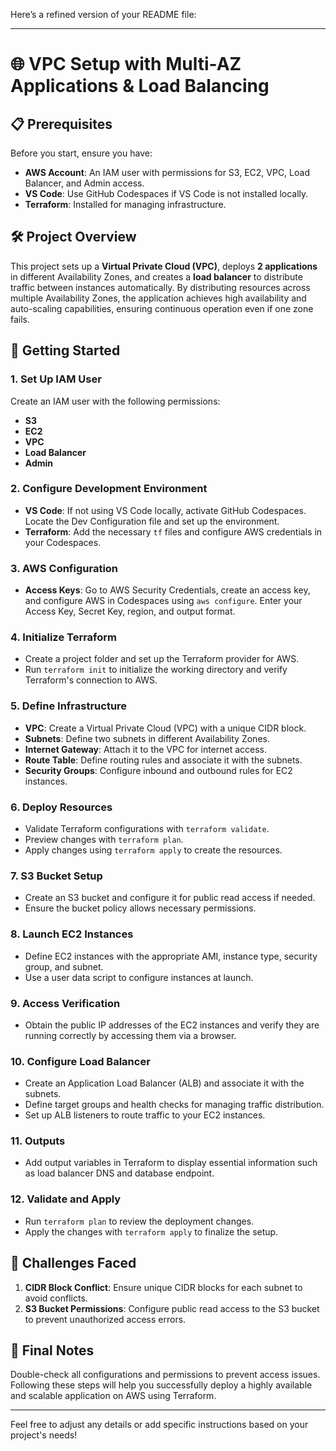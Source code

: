 Here’s a refined version of your README file:

---

# 🌐 VPC Setup with Multi-AZ Applications & Load Balancing

## 📋 Prerequisites

Before you start, ensure you have:

- **AWS Account**: An IAM user with permissions for S3, EC2, VPC, Load Balancer, and Admin access.
- **VS Code**: Use GitHub Codespaces if VS Code is not installed locally.
- **Terraform**: Installed for managing infrastructure.

## 🛠️ Project Overview

This project sets up a **Virtual Private Cloud (VPC)**, deploys **2 applications** in different Availability Zones, and creates a **load balancer** to distribute traffic between instances automatically. By distributing resources across multiple Availability Zones, the application achieves high availability and auto-scaling capabilities, ensuring continuous operation even if one zone fails.

## 🚀 Getting Started

### 1. Set Up IAM User

Create an IAM user with the following permissions:
- **S3**
- **EC2**
- **VPC**
- **Load Balancer**
- **Admin**

### 2. Configure Development Environment

- **VS Code**: If not using VS Code locally, activate GitHub Codespaces. Locate the Dev Configuration file and set up the environment.
- **Terraform**: Add the necessary `tf` files and configure AWS credentials in your Codespaces.

### 3. AWS Configuration

- **Access Keys**: Go to AWS Security Credentials, create an access key, and configure AWS in Codespaces using `aws configure`. Enter your Access Key, Secret Key, region, and output format.

### 4. Initialize Terraform

- Create a project folder and set up the Terraform provider for AWS.
- Run `terraform init` to initialize the working directory and verify Terraform's connection to AWS.

### 5. Define Infrastructure

- **VPC**: Create a Virtual Private Cloud (VPC) with a unique CIDR block.
- **Subnets**: Define two subnets in different Availability Zones.
- **Internet Gateway**: Attach it to the VPC for internet access.
- **Route Table**: Define routing rules and associate it with the subnets.
- **Security Groups**: Configure inbound and outbound rules for EC2 instances.

### 6. Deploy Resources

- Validate Terraform configurations with `terraform validate`.
- Preview changes with `terraform plan`.
- Apply changes using `terraform apply` to create the resources.

### 7. S3 Bucket Setup

- Create an S3 bucket and configure it for public read access if needed.
- Ensure the bucket policy allows necessary permissions.

### 8. Launch EC2 Instances

- Define EC2 instances with the appropriate AMI, instance type, security group, and subnet.
- Use a user data script to configure instances at launch.

### 9. Access Verification

- Obtain the public IP addresses of the EC2 instances and verify they are running correctly by accessing them via a browser.

### 10. Configure Load Balancer

- Create an Application Load Balancer (ALB) and associate it with the subnets.
- Define target groups and health checks for managing traffic distribution.
- Set up ALB listeners to route traffic to your EC2 instances.

### 11. Outputs

- Add output variables in Terraform to display essential information such as load balancer DNS and database endpoint.

### 12. Validate and Apply

- Run `terraform plan` to review the deployment changes.
- Apply the changes with `terraform apply` to finalize the setup.

## 🚧 Challenges Faced

1. **CIDR Block Conflict**: Ensure unique CIDR blocks for each subnet to avoid conflicts.
2. **S3 Bucket Permissions**: Configure public read access to the S3 bucket to prevent unauthorized access errors.

## 📝 Final Notes

Double-check all configurations and permissions to prevent access issues. Following these steps will help you successfully deploy a highly available and scalable application on AWS using Terraform.

---

Feel free to adjust any details or add specific instructions based on your project's needs!
